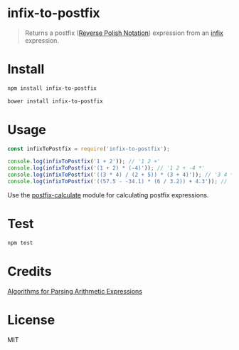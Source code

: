 # infix-to-postfix

> Returns a postfix ([Reverse Polish Notation](https://en.wikipedia.org/wiki/Reverse_Polish_notation)) expression from an [infix](https://en.wikipedia.org/wiki/Infix_notation) expression.

# Install

```bash
npm install infix-to-postfix
```

```bash
bower install infix-to-postfix
```

# Usage

```javascript
const infixToPostfix = require('infix-to-postfix');

console.log(infixToPostfix('1 + 2')); // '1 2 +'
console.log(infixToPostfix('(1 + 2) * (-4)')); // '1 2 + -4 *'
console.log(infixToPostfix('((3 * 4) / (2 + 5)) * (3 + 4)')); // '3 4 * 2 5 + / 3 4 + *'
console.log(infixToPostfix('((57.5 - -34.1) * (6 / 3.2)) + 4.3')); // '57.5 -34.1 - 6 3.2 / * 4.3 +'
```

Use the [postfix-calculate](https://github.com/miguelmota/postfix-calculate) module for calculating postfix expressions.

# Test

```bash
npm test
```

# Credits

[Algorithms for Parsing Arithmetic Expressions](http://www.smccd.net/accounts/hasson/C++2Notes/ArithmeticParsing.html)

# License

MIT
